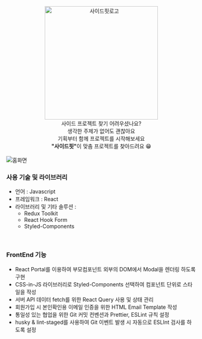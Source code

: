 <div align="center">
<img src="https://avatars.githubusercontent.com/u/107043141?s=400&u=2e3a85a732f9e3bf32e21d906e05663dd2cd88ad&v=4" alt="사이드핏로고" width="300"/>
</br>

<div align="center">
    사이드 프로젝트 찾기 어려우셨나요? </br>
    생각한 주제가 없어도 괜찮아요 </br>
    기획부터 함께 프로젝트를 시작해보세요 </br>
    <b>"사이드핏"</b>이 맞춤 프로젝트를 찾아드려요 😁
</div>
</div>

</br>

<img src="https://s3.us-west-2.amazonaws.com/secure.notion-static.com/ca88ce39-6afb-4e09-a395-226ae5a44875/Untitled.png?X-Amz-Algorithm=AWS4-HMAC-SHA256&X-Amz-Content-Sha256=UNSIGNED-PAYLOAD&X-Amz-Credential=AKIAT73L2G45EIPT3X45%2F20230314%2Fus-west-2%2Fs3%2Faws4_request&X-Amz-Date=20230314T151238Z&X-Amz-Expires=86400&X-Amz-Signature=1078feff2bd87e7a3fdcebcdb20c861fe73780b6e9eaa45b0defea02f0a7f39f&X-Amz-SignedHeaders=host&response-content-disposition=filename%3D%22Untitled.png%22&x-id=GetObject" alt="홈화면"  />

### 사용 기술 및 라이브러리
- 언어 : Javascript
- 프레임워크 : React
- 라이브러리 및 기타 솔루션 :
    - Redux Toolkit
    - React Hook Form
    - Styled-Components

</br>

### FrontEnd 기능
- React Portal를 이용하여 부모컴포넌트 외부의 DOM에서 Modal을 렌더링 하도록 구현
- CSS-in-JS 라이브러리로 Styled-Components 선택하여 컴포넌트 단위로 스타일을 작성
- 서버 API 데이터 fetch를 위한 React Query 사용 및 상태 관리
- 회원가입 시 본인확인용 이메일 인증을 위한 HTML Email Template 작성
- 통일성 있는 협업을 위한 Git 커밋 컨벤션과 Prettier, ESLint 규칙 설정
- husky & lint-staged를 사용하여 Git 이벤트 발생 시 자동으로 ESLInt 검사를 하도록 설정
